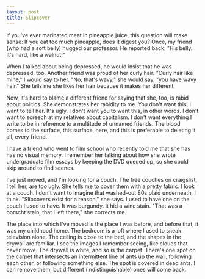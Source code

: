 ```yaml
---
layout: post
title: Slipcover
---
```


If you've ever marinated meat in pineapple juice, this question will make sense: If you eat too much pineapple, does it digest you? Once, my friend (who had a soft belly) hugged our professor. He reported back: "His belly. It's hard, like a walnut!"

When I talked about being depressed, he would insist that he was depressed, too. Another friend was proud of her curly hair. "Curly hair like mine," I would say to her. "No, that's wavy," she would say, "you have wavy hair." She tells me she likes her hair because it makes her different.

Now, it's hard to blame a different friend for saying that she, too, is rabid about politics. She demonstrates her rabidity to me. You don't want this, I want to tell her. It's ugly. I don't want you to want this, in other words. I don't want to screech at my relatives about capitalism. I don't want everything I write to be in reference to a multitude of unnamed friends. The blood comes to the surface, this surface, here, and this is preferable to deleting it all, every friend.

I have a friend who went to film school who recently told me that she has has no visual memory. I remember her talking about how she wrote undergraduate film essays by keeping the DVD queued up, so she could skip around to find scenes.

I've just moved, and I'm looking for a couch. The free couches on craigslist, I tell her, are too ugly. She tells me to cover them with a pretty fabric. I look at a couch. I don't want to imagine that washed-out 80s plaid underneath, I think. "Slipcovers exist for a reason," she says. I used to have one on the couch I used to have. It was burgundy. It hid a wine stain. "That was a borscht stain, that I left there," she corrects me.

The place into which I've moved is the place I was before, and before that, it was my childhood home. The bedroom is a loft where I used to sneak television alone. The ceiling is close to the bed, and the shapes in the drywall are familiar. I see the images I remember seeing, like clouds that never move. The drywall is white, and so is the carpet. There's one spot on the carpet that intersects an intermittent line of ants up the wall, following each other, or following something else. The spot is covered in dead ants. I can remove them, but different (indistinguishable) ones will come back.